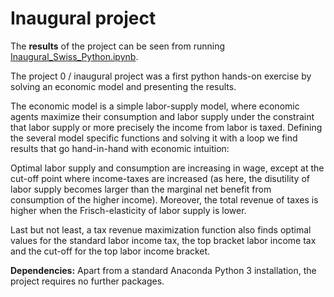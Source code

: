 # Inaugural project

The **results** of the project can be seen from running [Inaugural_Swiss_Python.ipynb](Inaugural_Swiss_Python.ipynb).

The project 0 / inaugural project was a first python hands-on exercise by solving an economic model and presenting the results.

The economic model is a simple labor-supply model, where economic agents maximize their consumption and labor supply under the constraint that labor supply or more precisely the income from labor is taxed. Defining the several model specific functions and solving it with a loop we find results that go hand-in-hand with economic intuition: 

Optimal labor supply and consumption are increasing in wage, except at the cut-off point where income-taxes are increased (as here, the disutility of labor supply becomes larger than the marginal net benefit from consumption of the higher income). Moreover, the total revenue of taxes is higher when the Frisch-elasticity of labor supply is lower. 

Last but not least, a tax revenue maximization function also finds optimal values for the standard labor income tax, the top bracket labor income tax and the cut-off for the top labor income bracket.

**Dependencies:** Apart from a standard Anaconda Python 3 installation, the project requires no further packages.
